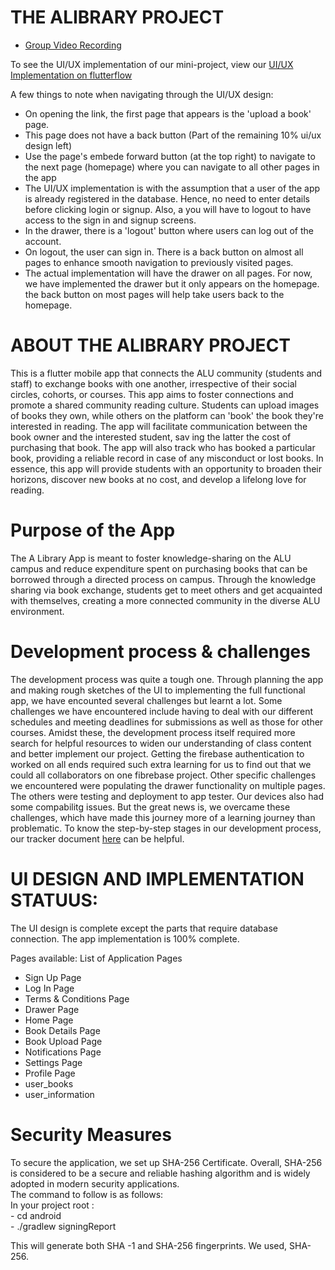 # THE ALIBRARY PROJECT

- [Group Video Recording](https://drive.google.com/file/d/1DzPP_T4fZphSydr8XXEQAG-7tadoWukX/view?usp=sharing)


To see the UI/UX implementation of our mini-project, view our [UI/UX Implementation on flutterflow](https://app.flutterflow.io/share/mob-dev2-ft2lj0)

A few things to note when navigating through the UI/UX design:
- On opening the link, the first page that appears is the 'upload a book' page.
- This page does not have a back button (Part of the remaining 10% ui/ux design left)
- Use the page's embede forward button (at the top right) to navigate to the next page (homepage) where you can navigate to all other pages in the app
- The UI/UX implementation is with the assumption that a user of the app is already registered in the database. Hence, no need to enter details before clicking login or signup. Also, a you will have to logout to have access to the sign in and signup screens.
- In the drawer, there is a 'logout' button where users can log out of the account.
- On logout, the user can sign in. There is a back button on almost all pages to enhance smooth navigation to previously visited pages.
- The actual implementation will have the drawer on all pages. For now, we have implemented the drawer but it only appears on the homepage. the back button on most pages will help take users back to the homepage.

# ABOUT THE ALIBRARY PROJECT <br /> 
This is a flutter mobile app that connects the ALU community (students and staff) to exchange books with one another, irrespective of their social circles, cohorts, or courses. This app aims to foster connections and promote a shared community reading culture. Students can upload images of books they own, while others on the platform can 'book' the book they're interested in reading. The app will facilitate communication between the book owner and the interested student, sav ing the latter the cost of purchasing that book. The app will also track who has booked a particular book, providing a reliable record in case of any misconduct or lost books. In essence, this app will provide students with an opportunity to broaden their horizons, discover new books at no cost, and develop a lifelong love for reading.

# Purpose of the App </br>
The A Library App is meant to foster knowledge-sharing on the ALU campus and reduce expenditure spent on purchasing books that can be borrowed through a directed process on campus. Through the knowledge sharing via book exchange, students get to meet others and get acquainted with themselves, creating a more connected community in the diverse ALU environment.

# Development process & challenges </br>
The development process was quite a tough one. Through  planning the app and making rough sketches of the UI to implementing the full functional app, we have encounted several challenges but learnt a lot.
Some challenges we have encountered include having to deal with our different schedules and meeting deadlines for submissions as well as those for other courses. Amidst these, the development process itself required more search for helpful resources to widen our understanding of class content and better implement our project. Getting the firebase authentication to worked on all ends required such extra learning for us to find out that we could all collaborators on one fibrebase project.
Other specific challenges we encountered were populating the drawer functionality on multiple pages. The others were testing and deployment to app tester. Our devices also had some compabilitg issues. But the great news is, we overcame these challenges, which have made this journey more of a learning journey than problematic.
To know the step-by-step stages in our development process, our tracker document [here](https://docs.google.com/spreadsheets/d/1Ee4WV_HzG56ZqHogUjGIBfqj_DGQUVznSIW9S2bAtqY/edit?usp=sharing) can be helpful. 


# UI DESIGN AND IMPLEMENTATION STATUUS: </br>
The UI design is complete except the parts that require database connection.
The app implementation is 100% complete.

Pages available:
List of Application Pages

- Sign Up Page 
- Log In Page 
- Terms & Conditions Page
- Drawer Page
- Home Page
- Book Details Page
- Book Upload Page
- Notifications Page
- Settings Page
- Profile Page
- user_books
- user_information

# Security Measures <br /> 
To secure the application, we set up SHA-256 Certificate. Overall, SHA-256 is considered to be a secure and reliable hashing algorithm and is widely adopted in modern security applications.<br /> 
The command to follow is as follows: <br /> 
    In your project root : <br /> 
         - cd android <br /> 
         - ./gradlew signingReport <br /> 
    
   This will generate both SHA -1 and SHA-256 fingerprints. We used, SHA-256. <br /> 
